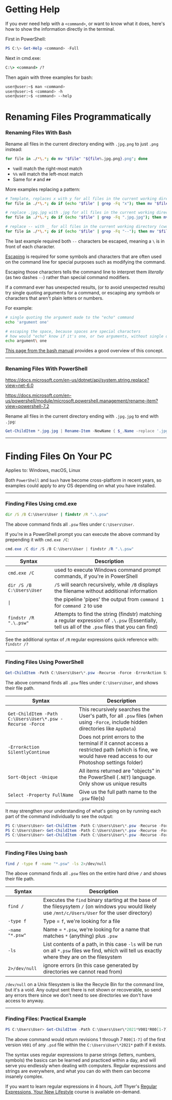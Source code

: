# Getting Help

If you ever need help with a `<command>`, or want to know what it does, here's how to show the information directly in the terminal.

First in PowerShell:
```powershell
PS C:\> Get-Help <command> -Full
```

Next in cmd.exe:
```cmd
C:\> <command> /?
```

Then again with three examples for bash:
```bash
user@user:~$ man <command>
user@user:~$ <command> -h
user@user:~$ <command> --help
```

# Renaming Files Programmatically

### Renaming Files With Bash

Rename all files in the current directory ending with `.jpg.png` to just `.png` instead:

```bash
for file in ./*\.*; do mv "$file" "${file%.jpg.png}.png"; done
```

-  `%`will match the right-most match
-  `%%` will match the left-most match
- Same for `#` and `##`

More examples replacing a pattern:

```bash
# Template, replaces x with y for all files in the current working directory (cwd)
for file in ./*\.*; do if (echo "$file" | grep -Fq "x"); then mv "$file" "$(echo "$file" | sed 's/x/y/g')"; fi; done

# replace .jpg.jpg with .jpg for all files in the current working directory (cwd)
for file in ./*\.*; do if (echo "$file" | grep -Fq ".jpg.jpg"); then mv "$file" "$(echo "$file" | sed 's/.jpg.jpg/.jpg/g')"; fi; done

# replace -- with _ for all files in the current working directory (cwd)
for file in ./*\.*; do if (echo "$file" | grep -Fq "--"); then mv "$file" "$(echo "$file" | sed 's/\-\-/_/g')"; fi; done
```

The last example required both `--` characters be escaped, meaning a `\` is in front of each character.

[Escaping](https://en.wikipedia.org/wiki/Escape_character) is required for some symbols and characters that are often used on the command line for special purposes such as modifying the command.

Escaping those characters tells the command line to interpret them *literally* (as two dashes `--`) rather than special command modifiers.

If a command ever has unexpected results, (or to avoid unexpected results) try single quoting arguments for a command, or escaping any symbols or characters that aren't plain letters or numbers.

For example:

```bash
# single quoting the argument made to the "echo" command
echo 'argument one'

# escaping the space, because spaces are special characters
# how would "echo" know if it's one, or two arguments, without single quotes or escaping?
echo argument\ one
```

[This page from the bash manual](https://www.gnu.org/software/bash/manual/bash.html#Escape-Character) provides a good overview of this concept.


---

### Renaming Files With PowerShell

https://docs.microsoft.com/en-us/dotnet/api/system.string.replace?view=net-6.0

https://docs.microsoft.com/en-us/powershell/module/microsoft.powershell.management/rename-item?view=powershell-7.2

Rename all files in the current directory ending with `.jpg.jpg` to end with `.jpg`:
```powershell
Get-ChildItem *.jpg.jpg | Rename-Item -NewName { $_.Name -replace '.jpg.jpg','.jpg' }
```

---

# Finding Files On Your PC

Applies to: Windows, macOS, Linux

Both `PowerShell` and `bash` have become cross-platform in recent years, so examples could apply to any OS depending on what you have installed.

---

### Finding Files Using cmd.exe

```cmd
dir /S /B C:\Users\User | findstr /R ".\.psw"
```

The above command finds all `.psw` files under `C:\Users\User`.

If you're in a PowerShell prompt you can execute the above command by prepending it with `cmd.exe /C`:

```powershell
cmd.exe /C dir /S /B C:\Users\User | findstr /R ".\.psw"
```

| Syntax                        | Description                                                                                                           |
| ----------------------------- | --------------------------------------------------------------------------------------------------------------------- |
| `cmd.exe /C`                  | used to execute Windows command prompt commands, if you're in PowerShell                                              |
| `dir /S /B C:\Users\User` | `/S` will search recursively, while `/B` displays the filename without additional information                             |
| `\|`                          | the pipeline 'pipes' the output from `command 1` for `command 2` to use                                               |
| `findstr /R ".\.psw"` | Attempts to find the string (findstr) matching a regular expression of `.\.psw` (Essentially, tell us all of the `.psw` files that you can find) |

See the additional syntax of `/R` regular expressions quick reference with: `findstr /?`

---

### Finding Files Using PowerShell

```powershell
Get-ChildItem -Path C:\Users\User\*.psw -Recurse -Force -ErrorAction SilentlyContinue | Sort-Object -Unique | select -Property FullName

```

The above command finds all `.psw` files under `C:\Users\User`, and shows their file path.

| Syntax                                                    | Description                                                                              |
| --------------------------------------------------------- | ---------------------------------------------------------------------------------------- |
| `Get-ChildItem -Path C:\Users\User\*.psw -Recurse -Force` | This recursively searches the User's path, for all `.psw` files (when using `-Force`, include hidden directories like `AppData`) |
| `-ErrorAction SilentlyContinue`                           | Does not print errors to the terminal if it cannot access a restricted path (which is fine, we would have read access to our Photoshop settings folder) |
| `Sort-Object -Unique`                                     | All items returned are "objects" in the PowerShell (`.NET`) language. Only show us unique results |
| `Select -Property FullName`                               | Give us the full path name to the `.psw` file(s)                                         |

It may strengthen your understanding of what's going on by running each part of the command individually to see the output:
```powershell
PS C:\Users\User> Get-ChildItem -Path C:\Users\User\*.psw -Recurse -Force -ErrorAction SilentlyContinue 
PS C:\Users\User> Get-ChildItem -Path C:\Users\User\*.psw -Recurse -Force -ErrorAction SilentlyContinue | Sort-Object -Unique
PS C:\Users\User> Get-ChildItem -Path C:\Users\User\*.psw -Recurse -Force -ErrorAction SilentlyContinue | Sort-Object -Unique | select -Property FullName
```

---

### Finding Files Using bash

```bash
find / -type f -name "*.psw" -ls 2>/dev/null

```

The above command finds all `.psw` files on the entire hard drive `/` and shows their file path.

| Syntax          | Description                                                                                                                                     |
| --------------- | ----------------------------------------------------------------------------------------------------------------------------------------------- |
| `find /`        | Executes the `find` binary starting at the base of the filesysytem `/` (on windows you would likely use `/mnt/c/Users/User` for the user directory) |
| `-type f`       | Type = `f`, we're looking for a file                                                                                                           |
| `-name "*.psw"` | Name = `*.psw`, we're looking for a name that matches `*` (anything) plus `.psw`                                                                      |
| `-ls`           | List contents of a path, in this case `-ls` will be run on all `*.psw` files we find, which will tell us exactly where they are on the filesystem   |
| `2>/dev/null`   | ignore errors (in this case generated by directories we cannot read from)                                                                                    |

`/dev/null` on a Unix filesystem is like the Recycle Bin for the command line, but it's a void. Any output sent there is not shown or recoverable, so send any errors there since we don't need to see directories we don't have access to anyway.

---

### Finding Files: Practical Example

```powershell
PS C:\Users\User> Get-ChildItem -Path C:\Users\User\*2021*V001*R00[1-7].psd -Recurse -Force -ErrorAction SilentlyContinue | Sort-Object -Unique | select -Property FullName
```

The above command would return revisions 1 through 7 `R00[1-7]` of the first version `V001` of any `.psd` file within the `C:\Users\User\*2021*` path if it exists.

The syntax uses regular expressions to parse strings (letters, numbers, symbols) the basics can be learned and practiced within a day, and will serve you endlessly when dealing with computers. Regular expressions and strings are everywhere, and what you can do with them can become insanely complex.

If you want to learn regular expressions in 4 hours, Joff Thyer's [Regular Expressions, Your New Lifestyle](https://www.antisyphontraining.com/regular-expressions-your-new-lifestyle-w-joff-thyer/) course is available on-demand.

